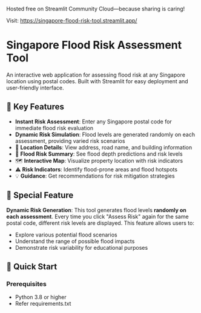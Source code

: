 Hosted free on Streamlit Community Cloud—because sharing is caring!

Visit: https://singapore-flood-risk-tool.streamlit.app/

# Singapore Flood Risk Assessment Tool

An interactive web application for assessing flood risk at any Singapore location using postal codes. Built with Streamlit for easy deployment and user-friendly interface.

## 🌊 Key Features

- **Instant Risk Assessment**: Enter any Singapore postal code for immediate flood risk evaluation
- **Dynamic Risk Simulation**: Flood levels are generated randomly on each assessment, providing varied risk scenarios
- 📍 **Location Details**: View address, road name, and building information
- 🌊 **Flood Risk Summary**: See flood depth predictions and risk levels
- 🗺️ **Interactive Map**: Visualize property location with risk indicators
- ⚠️ **Risk Indicators**: Identify flood-prone areas and flood hotspots
- 💡 **Guidance**: Get recommendations for risk mitigation strategies


## 🎯 Special Feature

**Dynamic Risk Generation**: This tool generates flood levels **randomly on each assessment**. Every time you click "Assess Risk" again for the same postal code, different risk levels are displayed. This feature allows users to:
- Explore various potential flood scenarios
- Understand the range of possible flood impacts
- Demonstrate risk variability for educational purposes

## 🚀 Quick Start

### Prerequisites
- Python 3.8 or higher
- Refer requirements.txt
